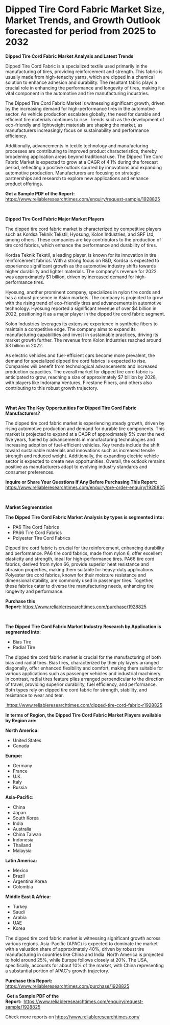 <p><h1>Dipped Tire Cord Fabric Market Size, Market Trends, and Growth Outlook forecasted for period from 2025 to 2032</h1></p><p><strong>Dipped Tire Cord Fabric Market Analysis and Latest Trends</strong></p>
<p><p>Dipped Tire Cord Fabric is a specialized textile used primarily in the manufacturing of tires, providing reinforcement and strength. This fabric is usually made from high-tenacity yarns, which are dipped in a chemical solution to enhance adhesion and durability. The resultant fabric plays a crucial role in enhancing the performance and longevity of tires, making it a vital component in the automotive and tire manufacturing industries.</p><p>The Dipped Tire Cord Fabric Market is witnessing significant growth, driven by the increasing demand for high-performance tires in the automotive sector. As vehicle production escalates globally, the need for durable and efficient tire materials continues to rise. Trends such as the development of eco-friendly and lightweight materials are shaping the market, as manufacturers increasingly focus on sustainability and performance efficiency.</p><p>Additionally, advancements in textile technology and manufacturing processes are contributing to improved product characteristics, thereby broadening application areas beyond traditional use. The Dipped Tire Cord Fabric Market is expected to grow at a CAGR of 4.1% during the forecast period, reflecting a positive outlook spurred by innovations and expanding automotive production. Manufacturers are focusing on strategic partnerships and research to explore new applications and enhance product offerings.</p></p>
<p><strong>Get a Sample PDF of the Report:&nbsp;</strong> <a href="https://www.reliableresearchtimes.com/enquiry/request-sample/1928825?utm_campaign=1933&utm_medium=2&utm_source=Github&utm_content=ia&utm_term=16012025&utm_id=dipped-tire-cord-fabric">https://www.reliableresearchtimes.com/enquiry/request-sample/1928825</a></p>
<p>&nbsp;</p>
<p><strong>Dipped Tire Cord Fabric Major Market Players</strong></p>
<p><p>The dipped tire cord fabric market is characterized by competitive players such as Kordsa Teknik Tekstil, Hyosung, Kolon Industries, and SRF Ltd, among others. These companies are key contributors to the production of tire cord fabrics, which enhance the performance and durability of tires.</p><p>Kordsa Teknik Tekstil, a leading player, is known for its innovation in tire reinforcement fabrics. With a strong focus on R&D, Kordsa is expected to experience significant growth as the automotive industry shifts towards higher durability and lighter materials. The company's revenue for 2022 was approximately $1 billion, driven by increased demand for high-performance tires.</p><p>Hyosung, another prominent company, specializes in nylon tire cords and has a robust presence in Asian markets. The company is projected to grow with the rising trend of eco-friendly tires and advancements in automotive technology. Hyosung reported a significant revenue of over $4 billion in 2022, positioning it as a major player in the dipped tire cord fabric segment.</p><p>Kolon Industries leverages its extensive experience in synthetic fibers to maintain a competitive edge. The company aims to expand its manufacturing capabilities and invest in sustainable practices, driving its market growth further. The revenue from Kolon Industries reached around $3 billion in 2022.</p><p>As electric vehicles and fuel-efficient cars become more prevalent, the demand for specialized dipped tire cord fabrics is expected to rise. Companies will benefit from technological advancements and increased production capacities. The overall market for dipped tire cord fabric is anticipated to grow, reaching a size of approximately $7 billion by 2028, with players like Indorama Ventures, Firestone Fibers, and others also contributing to this robust growth trajectory.</p></p>
<p>&nbsp;</p>
<p><strong>What Are The Key Opportunities For Dipped Tire Cord Fabric Manufacturers?</strong></p>
<p><p>The dipped tire cord fabric market is experiencing steady growth, driven by rising automotive production and demand for durable tire components. This market is projected to expand at a CAGR of approximately 5% over the next five years, fueled by advancements in manufacturing technologies and increasing adoption of fuel-efficient vehicles. Key trends include the shift toward sustainable materials and innovations such as increased tensile strength and reduced weight. Additionally, the expanding electric vehicle sector is expected to create new opportunities. Overall, the outlook remains positive as manufacturers adapt to evolving industry standards and consumer preferences.</p></p>
<p><strong>Inquire or Share Your Questions If Any Before Purchasing This Report:</strong> <a href="https://www.reliableresearchtimes.com/enquiry/pre-order-enquiry/1928825?utm_campaign=1933&utm_medium=2&utm_source=Github&utm_content=ia&utm_term=16012025&utm_id=dipped-tire-cord-fabric">https://www.reliableresearchtimes.com/enquiry/pre-order-enquiry/1928825</a></p>
<p>&nbsp;</p>
<p><strong>Market Segmentation</strong></p>
<p><strong>The Dipped Tire Cord Fabric Market Analysis by types is segmented into:</strong></p>
<p><ul><li>PA6 Tire Cord Fabrics</li><li>PA66 Tire Cord Fabrics</li><li>Polyester Tire Cord Fabrics</li></ul></p>
<p><p>Dipped tire cord fabric is crucial for tire reinforcement, enhancing durability and performance. PA6 tire cord fabrics, made from nylon 6, offer excellent elasticity and strength, ideal for high-performance tires. PA66 tire cord fabrics, derived from nylon 66, provide superior heat resistance and abrasion properties, making them suitable for heavy-duty applications. Polyester tire cord fabrics, known for their moisture resistance and dimensional stability, are commonly used in passenger tires. Together, these fabrics cater to diverse tire manufacturing needs, enhancing tire longevity and performance.</p></p>
<p><strong>Purchase this Report:&nbsp;</strong><a href="https://www.reliableresearchtimes.com/purchase/1928825?utm_campaign=1933&utm_medium=2&utm_source=Github&utm_content=ia&utm_term=16012025&utm_id=dipped-tire-cord-fabric">https://www.reliableresearchtimes.com/purchase/1928825</a></p>
<p>&nbsp;</p>
<p><strong>The Dipped Tire Cord Fabric Market Industry Research by Application is segmented into:</strong></p>
<p><ul><li>Bias Tire</li><li>Radial Tire</li></ul></p>
<p><p>The dipped tire cord fabric market is crucial for the manufacturing of both bias and radial tires. Bias tires, characterized by their ply layers arranged diagonally, offer enhanced flexibility and comfort, making them suitable for various applications such as passenger vehicles and industrial machinery. In contrast, radial tires feature plies arranged perpendicular to the direction of travel, providing superior durability, fuel efficiency, and performance. Both types rely on dipped tire cord fabric for strength, stability, and resistance to wear and tear.</p></p>
<p><a href="https://www.reliableresearchtimes.com/dipped-tire-cord-fabric-r1928825?utm_campaign=1933&utm_medium=2&utm_source=Github&utm_content=ia&utm_term=16012025&utm_id=dipped-tire-cord-fabric">&nbsp;https://www.reliableresearchtimes.com/dipped-tire-cord-fabric-r1928825</a></p>
<p><strong>In terms of Region, the Dipped Tire Cord Fabric Market Players available by Region are:</strong></p>
<p>
    <p> <strong> North America: </strong>
        <ul>
            <li>United States</li>
            <li>Canada</li>
        </ul>
        </p> 
    <p> <strong> Europe: </strong>
        <ul>
            <li>Germany</li>
            <li>France</li>
            <li>U.K.</li>
            <li>Italy</li>
            <li>Russia</li>
        </ul>
        </p> 
    <p> <strong> Asia-Pacific: </strong>
        <ul>
            <li>China</li>
            <li>Japan</li>
            <li>South Korea</li>
            <li>India</li>
            <li>Australia</li>
            <li>China Taiwan</li>
            <li>Indonesia</li>
            <li>Thailand</li>
            <li>Malaysia</li>
        </ul>
        </p> 
    <p> <strong> Latin America: </strong>
        <ul>
            <li>Mexico</li>
            <li>Brazil</li>
            <li>Argentina Korea</li>
            <li>Colombia</li>
        </ul>
        </p> 
    <p> <strong> Middle East & Africa: </strong>
        <ul>
            <li>Turkey</li>
            <li>Saudi</li>
            <li>Arabia</li>
            <li>UAE</li>
            <li>Korea</li>
        </ul>
    </p>
    </p>
<p><p>The dipped tire cord fabric market is witnessing significant growth across various regions. Asia-Pacific (APAC) is expected to dominate the market with a valuation share of approximately 40%, driven by robust tire manufacturing in countries like China and India. North America is projected to hold around 25%, while Europe follows closely at 20%. The USA, specifically, accounts for about 10% of the market, with China representing a substantial portion of APAC's growth trajectory.</p></p>
<p><strong>Purchase this Report: </strong><a href="https://www.reliableresearchtimes.com/purchase/1928825?utm_campaign=1933&utm_medium=2&utm_source=Github&utm_content=ia&utm_term=16012025&utm_id=dipped-tire-cord-fabric">https://www.reliableresearchtimes.com/purchase/1928825</a></p>
<p>&nbsp;<strong>Get a Sample PDF of the Report:&nbsp;&nbsp;</strong><a href="https://www.reliableresearchtimes.com/enquiry/request-sample/1928825?utm_campaign=1933&utm_medium=2&utm_source=Github&utm_content=ia&utm_term=16012025&utm_id=dipped-tire-cord-fabric">https://www.reliableresearchtimes.com/enquiry/request-sample/1928825</a></p>
<p><strong></strong></p>
<p>Check more reports on <a href="https://www.reliableresearchtimes.com/?utm_campaign=1933&utm_medium=2&utm_source=Github&utm_content=ia&utm_term=16012025&utm_id=dipped-tire-cord-fabric">https://www.reliableresearchtimes.com/</a></p>